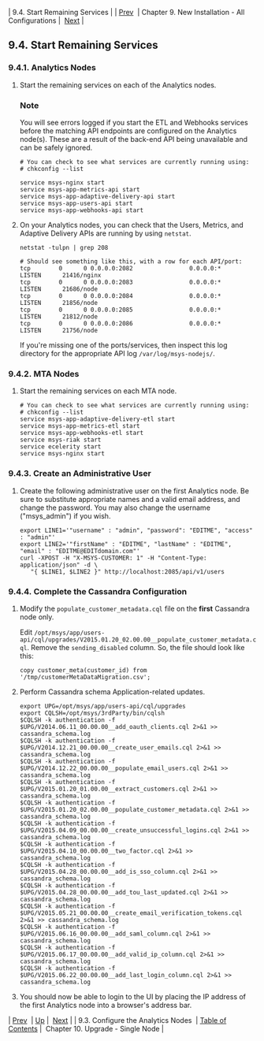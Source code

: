 | 9.4. Start Remaining Services |
| [Prev](install.analytics_nodes)  | Chapter 9. New Installation - All Configurations |  [Next](upgrade.single_node) |

## 9.4. Start Remaining Services

### 9.4.1. Analytics Nodes

1.  Start the remaining services on each of the Analytics nodes.

    ### Note

    You will see errors logged if you start the ETL and Webhooks services before the matching API endpoints are configured on the Analytics node(s). These are a result of the back-end API being unavailable and can be safely ignored.

    ```
    # You can check to see what services are currently running using:
    # chkconfig --list

    service msys-nginx start
    service msys-app-metrics-api start
    service msys-app-adaptive-delivery-api start
    service msys-app-users-api start
    service msys-app-webhooks-api start
    ```

2.  On your Analytics nodes, you can check that the Users, Metrics, and Adaptive Delivery APIs are running by using `netstat`.

    ```
    netstat -tulpn | grep 208

    # Should see something like this, with a row for each API/port:
    tcp        0      0 0.0.0.0:2082                0.0.0.0:*                   LISTEN      21416/nginx         
    tcp        0      0 0.0.0.0:2083                0.0.0.0:*                   LISTEN      21686/node          
    tcp        0      0 0.0.0.0:2084                0.0.0.0:*                   LISTEN      21856/node          
    tcp        0      0 0.0.0.0:2085                0.0.0.0:*                   LISTEN      21812/node          
    tcp        0      0 0.0.0.0:2086                0.0.0.0:*                   LISTEN      21756/node
    ```

    If you're missing one of the ports/services, then inspect this log directory for the appropriate API log `/var/log/msys-nodejs/`.

### 9.4.2. MTA Nodes

1.  Start the remaining services on each MTA node.

    ```
    # You can check to see what services are currently running using:
    # chkconfig --list
    service msys-app-adaptive-delivery-etl start
    service msys-app-metrics-etl start
    service msys-app-webhooks-etl start
    service msys-riak start
    service ecelerity start
    service msys-nginx start
    ```

### 9.4.3. Create an Administrative User

1.  Create the following administrative user on the first Analytics node. Be sure to substitute appropriate names and a valid email address, and change the password. You may also change the username ("msys_admin") if you wish.

    ```
    export LINE1='"username" : "admin", "password": "EDITME", "access" : "admin"'
    export LINE2='"firstName" : "EDITME", "lastName" : "EDITME", "email" : "EDITME@EDITdomain.com"'
    curl -XPOST -H "X-MSYS-CUSTOMER: 1" -H "Content-Type: application/json" -d \
       "{ $LINE1, $LINE2 }" http://localhost:2085/api/v1/users
    ```

### 9.4.4. Complete the Cassandra Configuration

1.  Modify the `populate_customer_metadata.cql` file on the **first** Cassandra node only.

    Edit `/opt/msys/app/users-api/cql/upgrades/V2015.01.20_02.00.00__populate_customer_metadata.cql`. Remove the `sending_disabled` column. So, the file should look like this:

    `copy customer_meta(customer_id) from '/tmp/customerMetaDataMigration.csv';`
2.  Perform Cassandra schema Application-related updates.

    ```
    export UPG=/opt/msys/app/users-api/cql/upgrades
    export CQLSH=/opt/msys/3rdParty/bin/cqlsh
    $CQLSH -k authentication -f $UPG/V2014.06.11_00.00.00__add_oauth_clients.cql 2>&1 >> cassandra_schema.log
    $CQLSH -k authentication -f $UPG/V2014.12.21_00.00.00__create_user_emails.cql 2>&1 >> cassandra_schema.log
    $CQLSH -k authentication -f $UPG/V2014.12.22_00.00.00__populate_email_users.cql 2>&1 >> cassandra_schema.log
    $CQLSH -k authentication -f $UPG/V2015.01.20_01.00.00__extract_customers.cql 2>&1 >> cassandra_schema.log
    $CQLSH -k authentication -f $UPG/V2015.01.20_02.00.00__populate_customer_metadata.cql 2>&1 >> cassandra_schema.log
    $CQLSH -k authentication -f $UPG/V2015.04.09_00.00.00__create_unsuccessful_logins.cql 2>&1 >> cassandra_schema.log
    $CQLSH -k authentication -f $UPG/V2015.04.10_00.00.00__two_factor.cql 2>&1 >> cassandra_schema.log
    $CQLSH -k authentication -f $UPG/V2015.04.28_00.00.00__add_is_sso_column.cql 2>&1 >> cassandra_schema.log
    $CQLSH -k authentication -f $UPG/V2015.04.28_00.00.00__add_tou_last_updated.cql 2>&1 >> cassandra_schema.log
    $CQLSH -k authentication -f $UPG/V2015.05.21_00.00.00__create_email_verification_tokens.cql 2>&1 >> cassandra_schema.log
    $CQLSH -k authentication -f $UPG/V2015.06.16_00.00.00__add_saml_column.cql 2>&1 >> cassandra_schema.log
    $CQLSH -k authentication -f $UPG/V2015.06.17_00.00.00__add_valid_ip_column.cql 2>&1 >> cassandra_schema.log
    $CQLSH -k authentication -f $UPG/V2015.06.22_00.00.00__add_last_login_column.cql 2>&1 >> cassandra_schema.log
    ```

3.  You should now be able to login to the UI by placing the IP address of the first Analytics node into a browser's address bar.

| [Prev](install.analytics_nodes)  | [Up](new_installation) |  [Next](upgrade.single_node) |
| 9.3. Configure the Analytics Nodes  | [Table of Contents](index) |  Chapter 10. Upgrade - Single Node |

